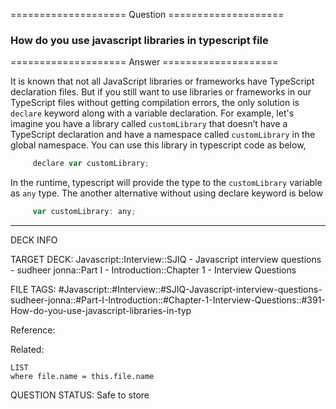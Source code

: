 ==================== Question ====================  

### How do you use javascript libraries in typescript file  

==================== Answer ====================  

It is known that not all JavaScript libraries or frameworks have TypeScript
declaration files. But if you still want to use libraries or frameworks in our
TypeScript files without getting compilation errors, the only solution is
`declare` keyword along with a variable declaration. For example, let's imagine
you have a library called `customLibrary` that doesn’t have a TypeScript
declaration and have a namespace called `customLibrary` in the global namespace.
You can use this library in typescript code as below,

```javascript
     declare var customLibrary;
```

In the runtime, typescript will provide the type to the `customLibrary` variable
as `any` type. The another alternative without using declare keyword is below

```javascript
     var customLibrary: any;
```

---

DECK INFO

TARGET DECK: Javascript::Interview::SJIQ - Javascript interview questions -
sudheer jonna::Part I - Introduction::Chapter 1 - Interview Questions

FILE TAGS:
#Javascript::#Interview::#SJIQ-Javascript-interview-questions-sudheer-jonna::#Part-I-Introduction::#Chapter-1-Interview-Questions::#391-How-do-you-use-javascript-libraries-in-typ

Reference:

Related:

```dataview
LIST
where file.name = this.file.name
```

QUESTION STATUS: Safe to store
